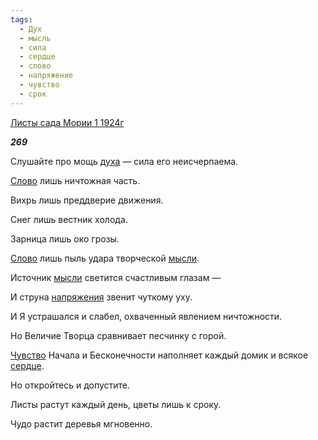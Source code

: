 ```yaml
---
tags:
  - Дух
  - мысль
  - сила
  - сердце
  - слово
  - напряжение
  - чувство
  - срок
---
```

[Листы сада Мории 1 1924г](https://127.0.0.1:4002/agni/1924)

___269___

Слушайте про мощь [духа](../../../tags/#Дух) — сила его неисчерпаема.   

[Слово](../../../tags/#слово) лишь ничтожная часть.   

Вихрь лишь преддверие движения.   

Снег лишь вестник холода.   

Зарница лишь око грозы.   

[Слово](../../../tags/#слово) лишь пыль удара творческой [мысли](../../../tags/#мысль).   

Источник [мысли](../../../tags/#мысль) светится счастливым глазам —    

И струна [напряжения](../../../tags/#напряжение) звенит чуткому уху.   

И Я устрашался и слабел, охваченный явлением ничтожности.   

Но Величие Творца сравнивает песчинку с горой.   

[Чувство](../../../tags/#чувство) Начала и Бесконечности наполняет каждый домик и всякое [сердце](../../../tags/#сердце).   

Но откройтесь и допустите.   

Листы растут каждый день, цветы лишь к сроку.   

Чудо растит деревья мгновенно.   

